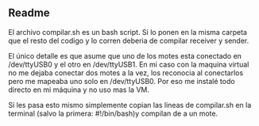 ## Readme 

El archivo compilar.sh es un bash script. Si lo ponen en la misma carpeta que el resto del codigo y lo corren deberia de compilar receiver y sender.

El único detalle es que asume que uno de los motes esta conectado en /dev/ttyUSB0 y el otro en /dev/ttyUSB1.
En mi caso con la maquina virtual no me dejaba conectar dos motes a la vez, los reconocia al conectarlos pero me mapeaba uno solo en /dev/ttyUSB0. Por eso me instalé todo directo en mi máquina y no uso mas la VM. 

Si les pasa esto mismo simplemente copian las lineas de compilar.sh en la terminal (salvo la primera: #!/bin/bash)y compilan de a un mote. 
